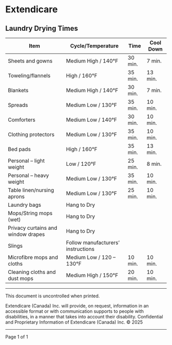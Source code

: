 # Extendicare
## Laundry Drying Times

| Item                           | Cycle/Temperature             | Time      | Cool Down |
|--------------------------------|-------------------------------|-----------|-----------|
| Sheets and gowns               | Medium High / 140°F           | 30 min.   | 7 min.    |
| Toweling/flannels              | High / 160°F                  | 35 min.   | 13 min.   |
| Blankets                       | Medium High / 140°F           | 30 min.   | 7 min.    |
| Spreads                        | Medium Low / 130°F            | 35 min.   | 10 min.   |
| Comforters                     | Medium Low / 140°F            | 30 min.   | 10 min.   |
| Clothing protectors            | Medium Low / 130°F            | 35 min.   | 10 min.   |
| Bed pads                       | High / 160°F                  | 35 min.   | 13 min.   |
| Personal – light weight        | Low / 120°F                   | 25 min.   | 8 min.    |
| Personal – heavy weight        | Medium Low / 130°F            | 35 min.   | 10 min.   |
| Table linen/nursing aprons     | Medium Low / 130°F            | 25 min.   | 10 min.   |
| Laundry bags                   | Hang to Dry                   |           |           |
| Mops/String mops (wet)        | Hang to Dry                   |           |           |
| Privacy curtains and window drapes | Hang to Dry               |           |           |
| Slings                         | Follow manufacturers’ instructions |         |           |
| Microfibre mops and cloths     | Medium Low / 120 – 130°F      | 10 min.   | 10 min.   |
| Cleaning cloths and dust mops  | Medium High / 150°F           | 20 min.   | 10 min.   |

----

This document is uncontrolled when printed.

Extendicare (Canada) Inc. will provide, on request, information in an accessible format or with communication supports to people with disabilities, in a manner that takes into account their disability. Confidential and Proprietary Information of Extendicare (Canada) Inc. © 2025

----

Page 1 of 1